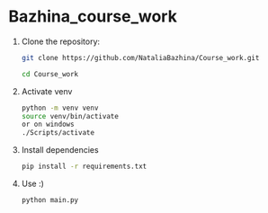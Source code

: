 # Bazhina_course_work

1. Clone the repository:
 
   ```bash
   git clone https://github.com/NataliaBazhina/Course_work.git
   
   cd Course_work
   
2. Activate venv
 
   ```bash
   python -m venv venv
   source venv/bin/activate
   or on windows
   ./Scripts/activate
   
3. Install dependencies
 
   ```bash
   pip install -r requirements.txt
   
4. Use :)
   
   ```bash
   python main.py

